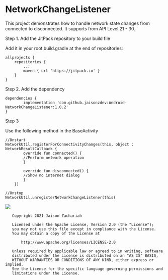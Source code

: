 # NetworkChangeListener

This project demonstrates how to handle network state changes from connected to disconnected. It supports from API Level 21 - 30.

Step 1. Add the JitPack repository to your build file

Add it in your root build.gradle at the end of repositories:

	allprojects {
		repositories {
			...
			maven { url 'https://jitpack.io' }
		}
	}
  
  Step 2. Add the dependency

	dependencies {
	        implementation 'com.github.jaisonzdev:Android-NetworkChangeListener:1.0.2'
	}

Step 3

Use the following method in the BaseActivity

	//Onstart
	NetworkUtil.registerForConnectivityChanges(this, object : NetworkResultCallback {
		    override fun connected() {
			//Perform network operation 
		    }

		    override fun disconnected() {
			//Show no internet dialog
		    }
		})
		
	//Onstop
	NetworkUtil.unregisterNetworkChangeListener(this)

    
[![](https://jitpack.io/v/JaisonZ1992/Android-NetworkChangeListener.svg)](https://jitpack.io/#JaisonZ1992/Android-NetworkChangeListener)


	   Copyright 2021 Jaison Zachariah

	   Licensed under the Apache License, Version 2.0 (the "License");
	   you may not use this file except in compliance with the License.
	   You may obtain a copy of the License at

	       http://www.apache.org/licenses/LICENSE-2.0

	   Unless required by applicable law or agreed to in writing, software
	   distributed under the License is distributed on an "AS IS" BASIS,
	   WITHOUT WARRANTIES OR CONDITIONS OF ANY KIND, either express or implied.
	   See the License for the specific language governing permissions and
	   limitations under the License.

